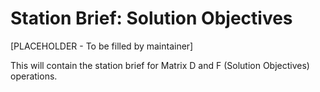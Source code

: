 # Station Brief: Solution Objectives

[PLACEHOLDER - To be filled by maintainer]

This will contain the station brief for Matrix D and F (Solution Objectives) operations.